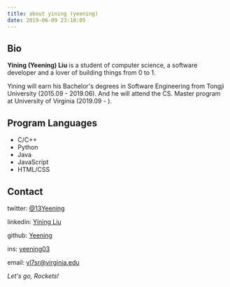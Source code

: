 ```yaml
---
title: about yining (yeening)
date: 2019-06-09 23:18:05
---
```


## Bio

**Yining (Yeening) Liu** is a student of computer science, a software developer and a lover of building things from 0 to 1.   

Yining will earn his Bachelor's degrees in Software Engineering from Tongji University (2015.09 - 2019.06). And he will attend the CS. Master program at University of Virginia (2019.09 - ).

## Program Languages

* C/C++
* Python
* Java
* JavaScript
* HTML/CSS

## Contact

twitter: [@13Yeening](<https://twitter.com/13Yeening>)

linkedin: [Yining Liu](www.linkedin.com/in/yining-liu-a5b789165)

github: [Yeening](<https://github.com/Yeening>)

ins: [yeening03](<https://www.instagram.com/yeening03/>)

email: [yl7sr@virginia.edu](yl7sr@virginia.edu)

*Let's go, Rockets!*

